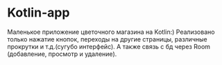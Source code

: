 # Kotlin-app
Маленькое приложение цветочного магазина на Kotlin:)
Реализовано только нажатие кнопок, переходы на другие страницы, различные прокрутки и т.д.(сугубо интерфейс). 
А также связь с бд через Room (добавление, просмотр и удаление).

